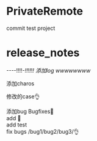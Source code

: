 # PrivateRemote
commit test project
# release_notes
----!!!!-_!!_!_!_!_!
添加log
wwwwwwww_

添加charos

修改的case👌

添加bug Bugfixes🍿     
add 🍱       
add test  
fix bugs /bug1/bug2/bug3/👌
